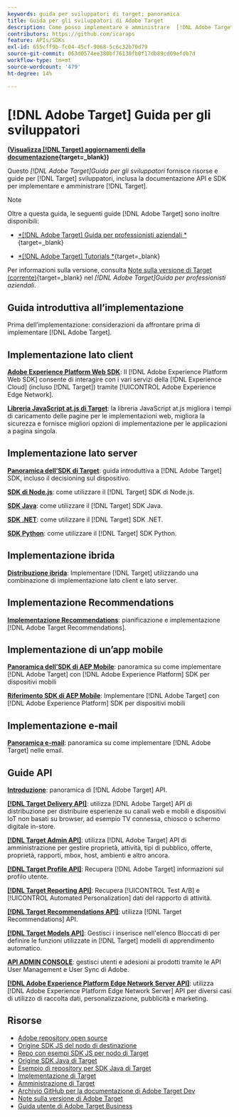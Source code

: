 ```yaml
---
keywords: guida per sviluppatori di target; panoramica
title: Guida per gli sviluppatori di Adobe Target
description: Come posso implementare e amministrare  [!DNL Adobe Target]  e lavorare con le relative API e SDK?
contributors: https://github.com/icaraps
feature: APIs/SDKs
exl-id: 655cff9b-fc04-45cf-9068-5c6c32b70d79
source-git-commit: 063d0574ee380bf76130fb0f17db89cd09efdb7d
workflow-type: tm+mt
source-wordcount: '479'
ht-degree: 14%

---
```


# [!DNL Adobe Target] Guida per gli sviluppatori

**([Visualizza [!DNL Target] aggiornamenti della documentazione](https://experienceleague.adobe.com/docs/target/using/release-notes/doc-change.html){target=_blank})**

Questo *[!DNL Adobe Target]Guida per gli sviluppatori* fornisce risorse e guide per [!DNL Target] sviluppatori, inclusa la documentazione API e SDK per implementare e amministrare [!DNL Target].

>[!NOTE]
>
>Oltre a questa guida, le seguenti guide [!DNL Adobe Target] sono inoltre disponibili:
>
>* [*[!DNL Adobe Target] Guida per professionisti aziendali *](https://experienceleague.adobe.com/docs/target/using/target-home.html?lang=it){target=_blank}
>
>* [*[!DNL Adobe Target] Tutorials *](https://experienceleague.adobe.com/docs/target-learn/tutorials/overview.html?lang=it){target=_blank}
>
>Per informazioni sulla versione, consulta [Note sulla versione di Target (corrente)](https://experienceleague.adobe.com/docs/target/using/release-notes/release-notes.html){target=_blank} nel *[!DNL Adobe Target]Guida per professionisti aziendali*.

## Guida introduttiva all’implementazione

**[](/help/dev/before-implement/considerations-before-you-implement-target.md)** Prima dell’implementazione: considerazioni da affrontare prima di implementare [!DNL Adobe Target].

## Implementazione lato client

[**Adobe Experience Platform Web SDK**](/help/dev/implement/client-side/aep-web-sdk.md): Il [!DNL Adobe Experience Platform Web SDK] consente di interagire con i vari servizi della [!DNL Experience Cloud] (incluso [!DNL Target]) tramite [!UICONTROL Adobe Experience Edge Network].

[**Libreria JavaScript at.js di Target**](/help/dev/implement/client-side/overview.md): la libreria JavaScript at.js migliora i tempi di caricamento delle pagine per le implementazioni web, migliora la sicurezza e fornisce migliori opzioni di implementazione per le applicazioni a pagina singola.

## Implementazione lato server

[**Panoramica dell’SDK di Target**](implement/server-side/server-side-overview.md): guida introduttiva a [!DNL Adobe Target] SDK, incluso il decisioning sul dispositivo.

[**SDK di Node.js**](implement/server-side/node-js/overview.md): come utilizzare il [!DNL Target] SDK di Node.js.

[**SDK Java**](implement/server-side/java/overview.md): come utilizzare il [!DNL Target] SDK Java.

[**SDK .NET**](implement/server-side/net/overview.md): come utilizzare il [!DNL Target] SDK .NET.

[**SDK Python**](implement/server-side/python/overview.md): come utilizzare il [!DNL Target] SDK Python.

## Implementazione ibrida

[**Distribuzione ibrida**](implement/hybrid/hybrid-overview.md): Implementare [!DNL Target] utilizzando una combinazione di implementazione lato client e lato server.

## Implementazione Recommendations

[**Implementazione Recommendations**](implement/recommendations/recommendations.md): pianificazione e implementazione [!DNL Adobe Target Recommendations].

## Implementazione di un’app mobile

[**Panoramica dell’SDK di AEP Mobile**](implement/mobile/overview.md): panoramica su come implementare [!DNL Adobe Target] con [!DNL Adobe Experience Platform] SDK per dispositivi mobili

[**Riferimento SDK di AEP Mobile**](https://developer.adobe.com/client-sdks/documentation/): Implementare [!DNL Adobe Target] con [!DNL Adobe Experience Platform] SDK per dispositivi mobili

## Implementazione e-mail

[**Panoramica e-mail**](implement/email/overview.md): panoramica su come implementare [!DNL Adobe Target] nelle email.

## Guide API

[**Introduzione**](before-administer/target-api-overview.md): panoramica di [!DNL Adobe Target] API.

[**[!DNL Target Delivery API]**](/help/dev/implement/delivery-api/overview.md): utilizza [!DNL Adobe Target] API di distribuzione per distribuire esperienze su canali web e mobili e dispositivi IoT non basati su browser, ad esempio TV connessa, chiosco o schermo digitale in-store.

[**[!DNL Target Admin API]**](administer/admin-api/admin-api-overview-new.md): utilizza [!DNL Adobe Target] API di amministrazione per gestire proprietà, attività, tipi di pubblico, offerte, proprietà, rapporti, mbox, host, ambienti e altro ancora.

[**[!DNL Target Profile API]**](https://developers.adobetarget.com/api/#profiles): Recupera [!DNL Adobe Target] informazioni sul profilo utente.

[**[!DNL Target Reporting API]**](https://developer.adobe.com/target/administer/admin-api/#tag/Reports): Recupera [!UICONTROL Test A/B] e [!UICONTROL Automated Personalization] dati del rapporto di attività.

[**[!DNL Target Recommendations API]**](http://developers.adobetarget.com/api/recommendations/): utilizza [!DNL Target Recommendations] API.

[**[!DNL Target Models API]**](administer/models-api/models-api-overview.md): Gestisci i inserisce nell&#39;elenco Bloccati di per definire le funzioni utilizzate in [!DNL Target] modelli di apprendimento automatico.

[**API ADMIN CONSOLE**](https://developer.adobe.com/umapi/): gestisci utenti e adesioni ai prodotti tramite le API User Management e User Sync di Adobe.

[**[!DNL Adobe Experience Platform Edge Network Server API]**](https://experienceleague.adobe.com/docs/experience-platform/edge-network-server-api/overview.html): utilizza [!DNL Adobe Experience Platform Edge Network Server] API per diversi casi di utilizzo di raccolta dati, personalizzazione, pubblicità e marketing.

## Risorse

* [Adobe repository open source](https://github.com/adobe)
* [Origine SDK JS del nodo di destinazione](https://github.com/adobe/target-nodejs-sdk)
* [Repo con esempi SDK JS per nodo di Target](https://github.com/adobe/target-nodejs-sdk-samples)
* [Origine SDK Java di Target](https://github.com/adobe/target-java-sdk)
* [Esempio di repository per SDK Java di Target](https://github.com/adobe/target-java-sdk-samples)
* [Implementazione di Target](./before-implement/prepare-to-implement-target.md)
* [Amministrazione di Target](./before-administer/target-api-overview.md)
* [Archivio GitHub per la documentazione di Adobe Target Dev](https://github.com/AdobeDocs/target-developers)
* [Note sulla versione di Adobe Target](https://experienceleague.adobe.com/docs/target/using/release-notes/release-notes.html)
* [Guida utente di Adobe Target Business](https://experienceleague.adobe.com/docs/target/using/target-home.html?lang=it)


